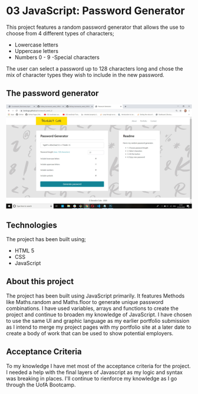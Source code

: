 # 03 JavaScript: Password Generator

This project features a random password generator that allows the use to choose from 4 different types of characters;
- Lowercase letters
- Uppercase letters
- Numbers 0 - 9
-Special characters

The user can select a password up to 128 characters long and chose the mix of character types they wish to include in the new password.

## The password generator

![alt text](screen_grab.jpg) 

## Technologies

The project has been built using;
- HTML 5
- CSS
- JavaScript

## About this project

The project has been built using JavaScript primarily. It features Methods like Maths.random and Maths.floor to generate unique password combinations. I have used variables, arrays and functions to create the project and continue to broaden my knowledge of JavaScript. I have chosen to use the same UI and graphic language as my earlier portfolio submission as I intend to merge my project pages with my portfolio site at a later date to create a body of work that can be used to show potential employers. 

## Acceptance Criteria

To my knowledge I have met most of the acceptance criteria for the project. I needed a help with the final layers of Javascript as my logic and syntax was breaking in places. I'll continue to rienforce my knowledge as I go through the UofA Bootcamp. 

